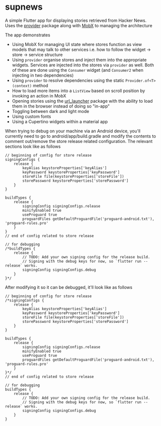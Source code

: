 # supnews

A simple Flutter app for displaying stories retrieved from Hacker News. Uses the [provider](https://github.com/rrousselGit/provider) package along with [MobX](https://mobx.pub) to managing the architecture

The app demonstrates

* Using MobX for managing UI state where stores function as view models that may talk to other services i.e. how to follow the widget -> store -> service structure
* Using `provider` organise stores and inject them into the appropriate widgets. Services are injected into the stores via `provider` as well. Both of these are done using the `Consumer` widget (and `Consumer2` when injecting in two dependencies)
* Using `provider` to resolve dependencies using the static `Provider.of<T>(context)` method
* How to load more items into a `ListView` based on scroll position by invoking an action in MobX
* Opening stories using the [url_launcher](https://github.com/flutter/plugins/tree/master/packages/url_launcher) package with the ability to load them in the browser instead of doing so "in-app"
* Toggling between dark and light mode
* Using custom fonts
* Using a Cupertino widgets within a material app

When trying to debug on your machine via an Android device, you'll currently need to go to android/app/build.gradle and modify the contents to comment out/remove the store release related configuration. The relevant sections look like as follows

```
// beginning of config for store release
signingConfigs {
    release {
        keyAlias keystoreProperties['keyAlias']
        keyPassword keystoreProperties['keyPassword']
        storeFile file(keystoreProperties['storeFile'])
        storePassword keystoreProperties['storePassword']
    }
}

buildTypes {
    release {
        signingConfig signingConfigs.release
        minifyEnabled true
        useProguard true
        proguardFiles getDefaultProguardFile('proguard-android.txt'), 'proguard-rules.pro'
    }
}
// end of config related to store release

// for debugging
/*buildTypes {
    release {
        // TODO: Add your own signing config for the release build.
        // Signing with the debug keys for now, so `flutter run --release` works.
        signingConfig signingConfigs.debug
    }
}*/
```

After modifying it so it can be debugged, it'll look like as follows

```
// beginning of config for store release
/*signingConfigs {
    release {
        keyAlias keystoreProperties['keyAlias']
        keyPassword keystoreProperties['keyPassword']
        storeFile file(keystoreProperties['storeFile'])
        storePassword keystoreProperties['storePassword']
    }
}

buildTypes {
    release {
        signingConfig signingConfigs.release
        minifyEnabled true
        useProguard true
        proguardFiles getDefaultProguardFile('proguard-android.txt'), 'proguard-rules.pro'
    }
}*/
// end of config related to store release

// for debugging
buildTypes {
    release {
        // TODO: Add your own signing config for the release build.
        // Signing with the debug keys for now, so `flutter run --release` works.
        signingConfig signingConfigs.debug
    }
}
```